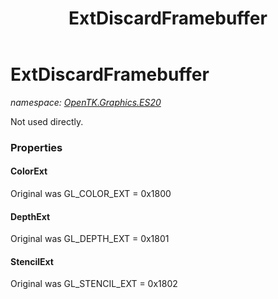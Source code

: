 ﻿---
title: ExtDiscardFramebuffer
---

# ExtDiscardFramebuffer
_namespace: [OpenTK.Graphics.ES20](N-OpenTK.Graphics.ES20.html)_

Not used directly.



### Properties

#### ColorExt
Original was GL_COLOR_EXT = 0x1800
#### DepthExt
Original was GL_DEPTH_EXT = 0x1801
#### StencilExt
Original was GL_STENCIL_EXT = 0x1802

